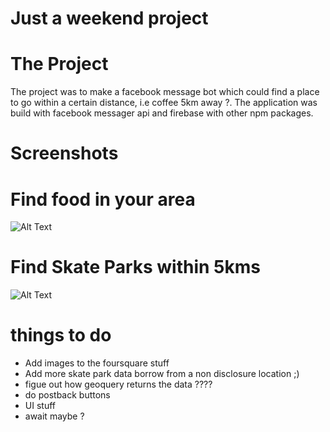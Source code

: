 # Just a weekend project 
# The Project
The project was to make a facebook message bot which could find a place to go within a certain distance, 
i.e coffee 5km away ?. The application was build with facebook messager api and firebase with other npm packages.

# Screenshots

# Find food in your area
![Alt Text](food.gif)

# Find Skate Parks within 5kms
![Alt Text](skatepark.gif)


# things to do 
- Add images to the foursquare stuff 
- Add more skate park data borrow from a non disclosure location ;)
- figue out how geoquery returns the data ????
- do postback buttons
- UI stuff
- await maybe ?


